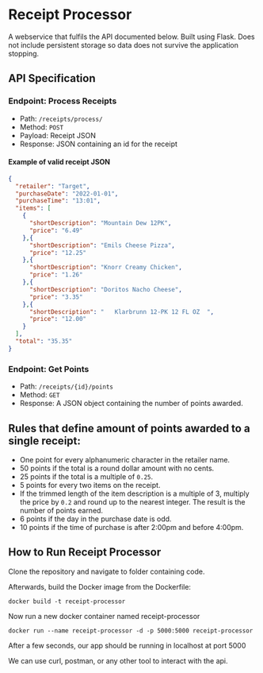 # Receipt Processor

A webservice that fulfils the API documented below. Built using Flask. Does not include persistent storage
so data does not survive the application stopping.

## API Specification
### Endpoint: Process Receipts

* Path: `/receipts/process/`
* Method: `POST`
* Payload: Receipt JSON
* Response: JSON containing an id for the receipt

#### Example of valid receipt JSON

```json
{
  "retailer": "Target",
  "purchaseDate": "2022-01-01",
  "purchaseTime": "13:01",
  "items": [
    {
      "shortDescription": "Mountain Dew 12PK",
      "price": "6.49"
    },{
      "shortDescription": "Emils Cheese Pizza",
      "price": "12.25"
    },{
      "shortDescription": "Knorr Creamy Chicken",
      "price": "1.26"
    },{
      "shortDescription": "Doritos Nacho Cheese",
      "price": "3.35"
    },{
      "shortDescription": "   Klarbrunn 12-PK 12 FL OZ  ",
      "price": "12.00"
    }
  ],
  "total": "35.35"
}
```
### Endpoint: Get Points

* Path: `/receipts/{id}/points`
* Method: `GET`
* Response: A JSON object containing the number of points awarded.

## Rules that define amount of points awarded to a single receipt:

* One point for every alphanumeric character in the retailer name.
* 50 points if the total is a round dollar amount with no cents.
* 25 points if the total is a multiple of `0.25`.
* 5 points for every two items on the receipt.
* If the trimmed length of the item description is a multiple of 3, multiply the price by `0.2` and round up to the nearest integer. The result is the number of points earned.
* 6 points if the day in the purchase date is odd.
* 10 points if the time of purchase is after 2:00pm and before 4:00pm.

## How to Run Receipt Processor

Clone the repository and navigate to folder containing code.

Afterwards, build the Docker image from the Dockerfile:
```
docker build -t receipt-processor
```

Now run a new docker container named receipt-processor
```
docker run --name receipt-processor -d -p 5000:5000 receipt-processor
```

After a few seconds, our app should be running in localhost at port 5000

We can use curl, postman, or any other tool to interact with the api.
